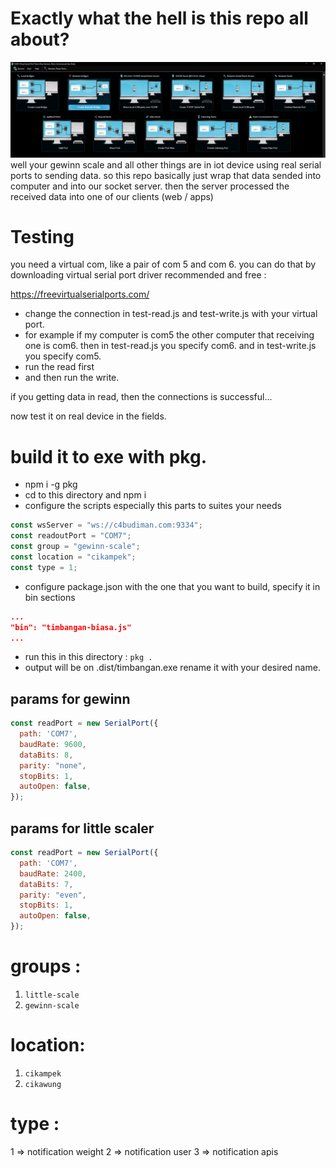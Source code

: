 # Exactly what the hell is this repo all about?

<img src="percoman.PNG">
well your gewinn scale and all other things are in iot device using real serial ports to sending data. so this repo basically just wrap that data sended into computer and into our socket server. then the server processed the received data into one of our clients (web / apps)

# Testing
you need a virtual com, like a pair of com 5 and com 6. you can do that by downloading virtual serial port driver
recommended and free : 

https://freevirtualserialports.com/

- change the connection in test-read.js and test-write.js with your virtual port.
- for example if my computer is com5 the other computer that receiving one is com6. then in test-read.js you specify com6. and in test-write.js you specify com5.
- run the read first
- and then run the write.

if you getting data in read, then the connections is successful...

now test it on real device in the fields.

# build it to exe with pkg.
- npm i -g pkg
- cd to this directory and npm i
- configure the scripts especially this parts to suites your needs
```js
const wsServer = "ws://c4budiman.com:9334";
const readoutPort = "COM7";
const group = "gewinn-scale";
const location = "cikampek";
const type = 1;
```
- configure package.json with the one that you want to build, specify it in bin sections
```json
...
"bin": "timbangan-biasa.js"
...
```
- run this in this directory : `pkg .`
- output will be on .dist/timbangan.exe rename it with your desired name.


## params for gewinn

```js
const readPort = new SerialPort({
  path: 'COM7',
  baudRate: 9600,
  dataBits: 8,
  parity: "none",
  stopBits: 1,
  autoOpen: false,
});
```

## params for little scaler
```js
const readPort = new SerialPort({
  path: 'COM7',
  baudRate: 2400,
  dataBits: 7,
  parity: "even",
  stopBits: 1,
  autoOpen: false,
});
```


# groups :
1. `little-scale`
2. `gewinn-scale`

# location: 
1. `cikampek`
2. `cikawung`

# type :
1 => notification weight
2 => notification user
3 => notification apis